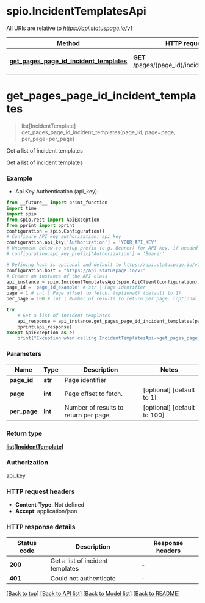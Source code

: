 # spio.IncidentTemplatesApi

All URIs are relative to *https://api.statuspage.io/v1*

Method | HTTP request | Description
------------- | ------------- | -------------
[**get_pages_page_id_incident_templates**](IncidentTemplatesApi.md#get_pages_page_id_incident_templates) | **GET** /pages/{page_id}/incident_templates | Get a list of incident templates


# **get_pages_page_id_incident_templates**
> list[IncidentTemplate] get_pages_page_id_incident_templates(page_id, page=page, per_page=per_page)

Get a list of incident templates

Get a list of incident templates

### Example

* Api Key Authentication (api_key):
```python
from __future__ import print_function
import time
import spio
from spio.rest import ApiException
from pprint import pprint
configuration = spio.Configuration()
# Configure API key authorization: api_key
configuration.api_key['Authorization'] = 'YOUR_API_KEY'
# Uncomment below to setup prefix (e.g. Bearer) for API key, if needed
# configuration.api_key_prefix['Authorization'] = 'Bearer'

# Defining host is optional and default to https://api.statuspage.io/v1
configuration.host = "https://api.statuspage.io/v1"
# Create an instance of the API class
api_instance = spio.IncidentTemplatesApi(spio.ApiClient(configuration))
page_id = 'page_id_example' # str | Page identifier
page = 1 # int | Page offset to fetch. (optional) (default to 1)
per_page = 100 # int | Number of results to return per page. (optional) (default to 100)

try:
    # Get a list of incident templates
    api_response = api_instance.get_pages_page_id_incident_templates(page_id, page=page, per_page=per_page)
    pprint(api_response)
except ApiException as e:
    print("Exception when calling IncidentTemplatesApi->get_pages_page_id_incident_templates: %s\n" % e)
```

### Parameters

Name | Type | Description  | Notes
------------- | ------------- | ------------- | -------------
 **page_id** | **str**| Page identifier | 
 **page** | **int**| Page offset to fetch. | [optional] [default to 1]
 **per_page** | **int**| Number of results to return per page. | [optional] [default to 100]

### Return type

[**list[IncidentTemplate]**](IncidentTemplate.md)

### Authorization

[api_key](../README.md#api_key)

### HTTP request headers

 - **Content-Type**: Not defined
 - **Accept**: application/json

### HTTP response details
| Status code | Description | Response headers |
|-------------|-------------|------------------|
**200** | Get a list of incident templates |  -  |
**401** | Could not authenticate |  -  |

[[Back to top]](#) [[Back to API list]](../README.md#documentation-for-api-endpoints) [[Back to Model list]](../README.md#documentation-for-models) [[Back to README]](../README.md)

